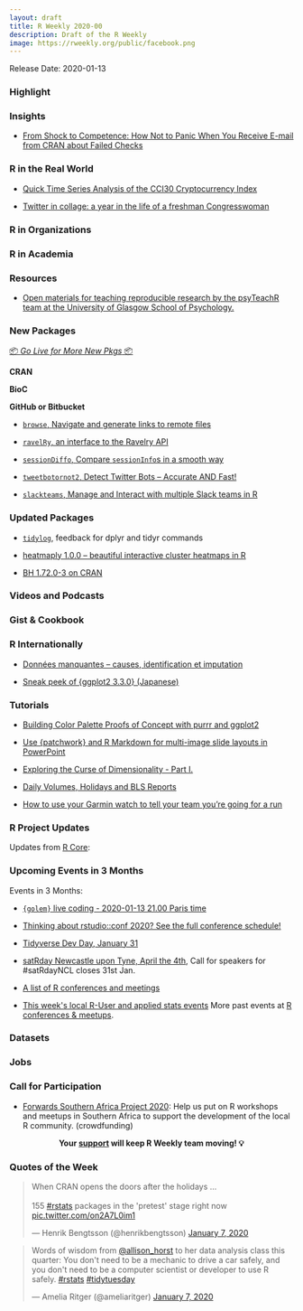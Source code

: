 ```yaml
---
layout: draft
title: R Weekly 2020-00
description: Draft of the R Weekly
image: https://rweekly.org/public/facebook.png
---
```


Release Date: 2020-01-13

###  Highlight



### Insights

+ [From Shock to Competence: How Not to Panic When You Receive E-mail from CRAN about Failed Checks](https://blog.r-hub.io/2020/01/08/cran-error/)

### R in the Real World

+ [Quick Time Series Analysis of the CCI30 Cryptocurrency Index](https://www.remixinstitute.com/blog/quick-time-series-analysis-of-the-cci30-crypto-index)

+ [Twitter in collage: a year in the life of a freshman Congresswoman](https://www.jtimm.net/2020/01/05/2020-01-01a-year-in-twitter-photos/)

###  R in Organizations



###  R in Academia



###  Resources

+ [Open materials for teaching reproducible research by the psyTeachR team at the University of Glasgow School of Psychology.](https://psyteachr.github.io/)

###  New Packages

<p class="added-hostname"><a href="https://rweekly.org/live" target="_blank" class="externalLink">📦 <i>Go Live for More New Pkgs</i> 📦</a></p>

**CRAN**


**BioC**



**GitHub or Bitbucket**

+ [`browse`, Navigate and generate links to remote files](https://github.com/tmastny/browse)

+ [`ravelRy`, an interface to the Ravelry API](https://github.com/walkerkq/ravelRy)

+ [`sessionDiffo`, Compare `sessionInfo`s in a smooth way](https://federicomarini.github.io/sessionDiffo)

+ [`tweetbotornot2`, Detect Twitter Bots – Accurate AND Fast!](https://github.com/mkearney/tweetbotornot2)

+ [`slackteams`, Manage and Interact with multiple Slack teams in R](https://yonicd.github.io/slackteams/)

### Updated Packages

+ [`tidylog`](https://elbersb.com/public/posts/tidylog100/), feedback for dplyr and tidyr commands

+ [heatmaply 1.0.0 – beautiful interactive cluster heatmaps in R](https://www.r-statistics.com/2020/01/heatmaply-1-0-0-beautiful-interactive-cluster-heatmaps-in-r/)

+ [BH 1.72.0-3 on CRAN](http://dirk.eddelbuettel.com/blog/2020/01/08#bh_1.72.0-3)

###  Videos and Podcasts



### Gist & Cookbook



### R Internationally

+ [Données manquantes – causes, identification et imputation](https://thinkr.fr/donnees-manquantes-causes-identification-et-imputation/)

+ [Sneak peek of {ggplot2 3.3.0} (Japanese)](https://notchained.hatenablog.com/entry/2020/01/07/222536)

###  Tutorials

+ [Building Color Palette Proofs of Concept with purrr and ggplot2](https://data-chronicler.netlify.com/2020/01/08/2019-12-30-building-color-palette-proof-of-concepts-with-purrr-and-ggplot2/)

+ [Use {patchwork} and R Markdown for multi-image slide layouts in PowerPoint](https://mattherman.info/blog/ppt-patchwork/)

+ [Exploring the Curse of Dimensionality - Part I.](https://juanitorduz.github.io/exploring-the-curse-of-dimensionality-part-i./)

+ [Daily Volumes, Holidays and BLS Reports](https://rviews.rstudio.com/2020/01/06/daily-volumes-holidays-and-bls-reports/)

+ [How to use your Garmin watch to tell your team you’re going for a run](https://colinfay.me/api-call-garmin-watch/)

<!--<div class="post-more-begin></div><div class="post-more-end"></div>-->

###  R Project Updates

Updates from [R Core](http://developer.r-project.org/blosxom.cgi/R-devel/NEWS):


###  Upcoming Events in 3 Months

Events in 3 Months:

+ [`{golem}` live coding - 2020-01-13 21.00 Paris time](https://thinkr-open.github.io/golemstream/)

+ [Thinking about rstudio::conf 2020? See the full conference schedule!](https://blog.rstudio.com/2019/11/25/thinking-about-rstudio-conf-2020-see-the-full-conference-schedule/)

+ [Tidyverse Dev Day, January 31](https://www.tidyverse.org/blog/2019/11/tidyverse-dev-day-2020/)

+ [satRday Newcastle upon Tyne, April the 4th](https://newcastle2020.satrdays.org/), Call for speakers for #satRdayNCL closes 31st Jan.

+ [A list of R conferences and meetings](https://jumpingrivers.github.io/meetingsR/events.html)

+ [This week's local R-User and applied stats events](https://community.rstudio.com/c/irl)
More past events at [R conferences & meetups](https://conf.rweekly.org).


### Datasets

### Jobs




###  Call for Participation

+ [Forwards Southern Africa Project 2020](https://www.crowdfunder.co.uk/forwards-southern-africa-project-2020#): Help us put on R workshops and meetups in Southern Africa to support the development of the local R community.  (crowdfunding)

<p class="hide-support added-hostname support-rweekly" style="text-align: center;font-weight: bold;">Your <a class="non-visited externalLink" href="https://www.patreon.com/rweekly" onclick="pas(this)">support</a> will keep R Weekly team moving! 💡</p>

###  Quotes of the Week

<blockquote class="twitter-tweet"><p lang="en" dir="ltr">When CRAN opens the doors after the holidays ...<br><br>155 <a href="https://twitter.com/hashtag/rstats?src=hash&amp;ref_src=twsrc%5Etfw">#rstats</a> packages in the &#39;pretest&#39; stage right now <a href="https://t.co/on2A7L0im1">pic.twitter.com/on2A7L0im1</a></p>&mdash; Henrik Bengtsson (@henrikbengtsson) <a href="https://twitter.com/henrikbengtsson/status/1214563967101616130?ref_src=twsrc%5Etfw">January 7, 2020</a></blockquote>

<blockquote class="twitter-tweet"><p lang="en" dir="ltr">Words of wisdom from <a href="https://twitter.com/allison_horst?ref_src=twsrc%5Etfw">@allison_horst</a> to her data analysis class this quarter: You don&#39;t need to be a mechanic to drive a car safely, and you don&#39;t need to be a computer scientist or developer to use R safely. <a href="https://twitter.com/hashtag/rstats?src=hash&amp;ref_src=twsrc%5Etfw">#rstats</a> <a href="https://twitter.com/hashtag/tidytuesday?src=hash&amp;ref_src=twsrc%5Etfw">#tidytuesday</a></p>&mdash; Amelia Ritger (@ameliaritger) <a href="https://twitter.com/ameliaritger/status/1214682596182904832?ref_src=twsrc%5Etfw">January 7, 2020</a></blockquote> 


